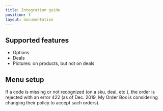 ```yaml
---
title: Integration guide
position: 3
layout: documentation
---
```


## Supported features

- Options
- Deals
- Pictures: on products, but not on deals

## Menu setup

If a code is missing or not recognized (on a sku, deal, etc.), the order is rejected with an error 422 (as of Dec. 2019, My Order Box is considering changing their policy to accept such orders).
